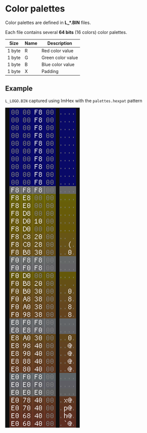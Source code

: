 # Color palettes
Color palettes are defined in **L_*.BIN** files.

Each file contains several **64 bits** (16 colors) color palettes.

| Size   | Name | Description       |
| ------ | ---- | ----------------- |
| 1 byte | R    | Red color value   |
| 1 byte | G    | Green color value |
| 1 byte | B    | Blue color value  |
| 1 byte | X    | Padding           |

## Example
`L_LOGO.BIN` captured using ImHex with the `palettes.hexpat` pattern

![logo-palette-imhex](../.doc/logo-palette-imhex.png)
